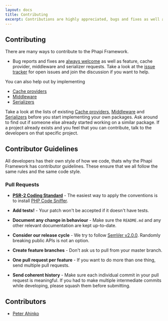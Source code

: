 ```yaml
---
layout: docs
title: Contributing
excerpt: Contributions are highly appreciated, bugs and fixes as well as implementing new features, middleware, serializers and cache providers.
---
```


## Contributing
There are many ways to contribute to the Phapi Framework.

- Bug reports and fixes are [always welcome](https://github.com/phapi/phapi-framework/issues/new) as well as feature, cache provider, middleware and serializer requests. Take a look at the [issue tracker](https://github.com/phapi/phapi-framework/issues?q=is%3Aopen+is%3Aissue) for open issues and join the discussion if you want to help.

You can also help out by implementing

 - [Cache providers](/docs/implement/cache/)
 - [Middleware](/docs/implement/middleware/)
 - [Serializers](/docs/implement/serializers/)

Take a look at the lists of existing [Cache providers](/docs/cache/introduction/), [Middleware](/docs/middleware/introduction/) and [Serializers](/docs/serializers/introduction/) before you start implementing your own packages. Ask around to find out if someone else already started working on a similar package. If a project already exists and you feel that you can contribute, talk to the developers on that specific project.

## Contributor Guidelines
All developers has their own style of how we code, thats why the Phapi Framework has contributor guidelines. These ensure that we all follow the same rules and the same code style.

### Pull Requests

- **[PSR-2 Coding Standard](https://github.com/php-fig/fig-standards/blob/master/accepted/PSR-2-coding-style-guide.md)** - The easiest way to apply the conventions is to install [PHP Code Sniffer](https://github.com/squizlabs/PHP_CodeSniffer).

- **Add tests!** - Your patch won't be accepted if it doesn't have tests.

- **Document any change in behaviour** - Make sure the `README.md` and any other relevant documentation are kept up-to-date.

- **Consider our release cycle** - We try to follow [SemVer v2.0.0](http://semver.org/). Randomly breaking public APIs is not an option.

- **Create feature branches** - Don't ask us to pull from your master branch.

- **One pull request per feature** - If you want to do more than one thing, send multiple pull requests.

- **Send coherent history** - Make sure each individual commit in your pull request is meaningful. If you had to make multiple intermediate commits while developing, please squash them before submitting.


## Contributors
- <a href="http://ahinko.se">Peter Ahinko</a>
